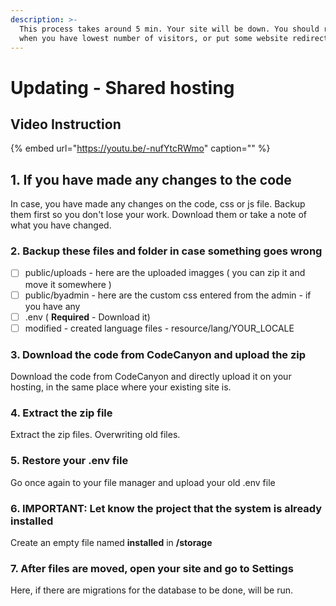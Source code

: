 ```yaml
---
description: >-
  This process takes around 5 min. Your site will be down. You should run it
  when you have lowest number of visitors, or put some website redirect.
---
```


# Updating - Shared hosting

## Video Instruction

{% embed url="https://youtu.be/-nufYtcRWmo" caption="" %}

## 1. If you have made any changes to the code

In case, you have made any changes on the code, css or js file. Backup them first so you don't lose your work. Download them or take a note of what you have changed.

### 2. Backup these files and folder in case something goes wrong

* [ ] public/uploads - here are the uploaded imagges \( you can zip it and move it somewhere \)
* [ ] public/byadmin - here are the custom css entered from the admin - if you have any
* [ ] .env \( **Required**  - Download it\)
* [ ] modified - created language files - resource/lang/YOUR\_LOCALE

### 3. Download the code from CodeCanyon and upload the zip

Download the code from CodeCanyon and directly upload it on your hosting, in the same place where your existing site is.

### 4. Extract the zip file

Extract the zip files. Overwriting old files.

### **5. Restore your .env file**

Go once again to your file manager and upload your old .env file

### 6. IMPORTANT: Let know the project that the system is already installed

Create an empty file named **installed** in **/storage**

### 7. After files are moved, open your site and go to Settings

Here, if there are migrations for the database to be done, will be run.

